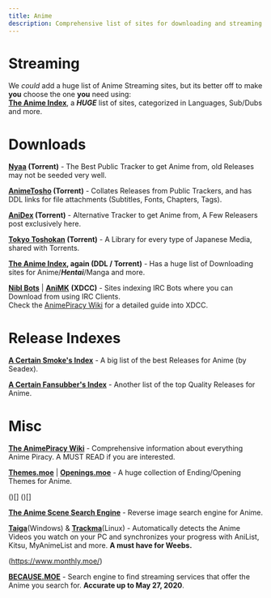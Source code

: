 ```yaml
---
title: Anime
description: Comprehensive list of sites for downloading and streaming anime.
---
```


# Streaming
We *could* add a huge list of Anime Streaming sites, but its better off to make **you** choose the one **you** need using:  
[**The Anime Index**](https://piracy.moe), a **_HUGE_** list of sites, categorized in Languages, Sub/Dubs and more.

# Downloads

**[Nyaa](https://nyaa.si/) (Torrent)** - The Best Public Tracker to get Anime from, old Releases may not be seeded very well.

**[AnimeTosho](https://animetosho.org) (Torrent)** - Collates Releases from Public Trackers, and has DDL links for file attachments (Subtitles, Fonts, Chapters, Tags).

**[AniDex](https://anidex.info/) (Torrent)** - Alternative Tracker to get Anime from, A Few Releasers post exclusively here.

**[Tokyo Toshokan](https://www.tokyotosho.info/?cat=1) (Torrent)** - A Library for every type of Japanese Media, shared with Torrents.

**[The Anime Index](https://piracy.moe/), again (DDL / Torrent)** - Has a huge list of Downloading sites for Anime/**_Hentai_**/Manga and more.  

[**Nibl Bots**](https://nibl.co.uk/bots) | [**AniMK**](https://animk.info/xdcc/) **(XDCC)** - Sites indexing IRC Bots where you can Download from using IRC Clients.   
Check the [AnimePiracy Wiki](https://wiki.piracy.moe/en/tutorials/irc) for a detailed guide into XDCC.

# Release Indexes

[**A Certain Smoke's Index**](https://releases.moe) - A big list of the best Releases for Anime (by Seadex).

[**A Certain Fansubber's Index**](https://docs.google.com/spreadsheets/d/1PJYwhjzLNPXV2X1np-S4rdZE4fb7pxp-QbHY1O0jH6Q/htmlview) - Another list of the top Quality Releases for Anime.

# Misc

[**The AnimePiracy Wiki**](https://wiki.piracy.moe/) - Comprehensive information about everything Anime Piracy. A MUST READ if you are interested.

[**Themes.moe**](https://themes.moe) | [**Openings.moe**](https://openings.moe/) - A huge collection of Ending/Opening Themes for Anime.

()[] ()[]

[**The Anime Scene Search Engine**](https://trace.moe/) - Reverse image search engine for Anime.

[**Taiga**](https://github.com/erengy/taiga)(Windows) & [**Trackma**](https://github.com/z411/trackma/)(Linux) - Automatically detects the Anime Videos you watch on your PC and synchronizes your progress with AniList, Kitsu, MyAnimeList and more. **A must have for Weebs.**

[](https://www.senpai.moe/) (https://www.monthly.moe/)

[**BECAUSE.MOE**](https://because.moe/) - Search engine to find streaming services that offer the Anime you search for. **Accurate up to May 27, 2020**.
